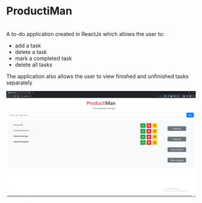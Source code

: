 <h1>ProductiMan</h1>
<br/>
A to-do application created in ReactJs which allows the user to:
<ul>
  <li> add a task </li>
  <li> delete a task </li>
  <li> mark a completed task </li>
  <li> delete all tasks </li>
</ul>
  
The application also allows the user to view finished and unfinished tasks separately

![Web Page](Todo.png)